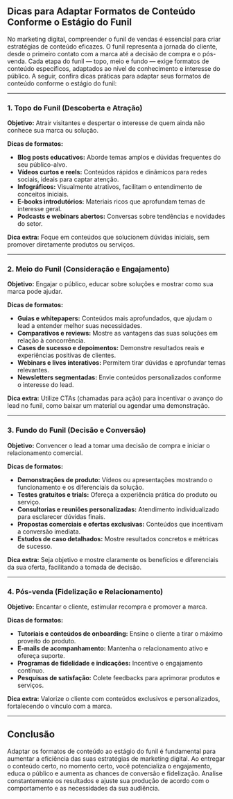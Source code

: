 
## Dicas para Adaptar Formatos de Conteúdo Conforme o Estágio do Funil

No marketing digital, compreender o funil de vendas é essencial para criar estratégias de conteúdo eficazes. O funil representa a jornada do cliente, desde o primeiro contato com a marca até a decisão de compra e o pós-venda. Cada etapa do funil — topo, meio e fundo — exige formatos de conteúdo específicos, adaptados ao nível de conhecimento e interesse do público. A seguir, confira dicas práticas para adaptar seus formatos de conteúdo conforme o estágio do funil:

---

### 1. Topo do Funil (Descoberta e Atração)

**Objetivo:** Atrair visitantes e despertar o interesse de quem ainda não conhece sua marca ou solução.

**Dicas de formatos:**
- **Blog posts educativos:** Aborde temas amplos e dúvidas frequentes do seu público-alvo.
- **Vídeos curtos e reels:** Conteúdos rápidos e dinâmicos para redes sociais, ideais para captar atenção.
- **Infográficos:** Visualmente atrativos, facilitam o entendimento de conceitos iniciais.
- **E-books introdutórios:** Materiais ricos que aprofundam temas de interesse geral.
- **Podcasts e webinars abertos:** Conversas sobre tendências e novidades do setor.

**Dica extra:** Foque em conteúdos que solucionem dúvidas iniciais, sem promover diretamente produtos ou serviços.

---

### 2. Meio do Funil (Consideração e Engajamento)

**Objetivo:** Engajar o público, educar sobre soluções e mostrar como sua marca pode ajudar.

**Dicas de formatos:**
- **Guias e whitepapers:** Conteúdos mais aprofundados, que ajudam o lead a entender melhor suas necessidades.
- **Comparativos e reviews:** Mostre as vantagens das suas soluções em relação à concorrência.
- **Cases de sucesso e depoimentos:** Demonstre resultados reais e experiências positivas de clientes.
- **Webinars e lives interativos:** Permitem tirar dúvidas e aprofundar temas relevantes.
- **Newsletters segmentadas:** Envie conteúdos personalizados conforme o interesse do lead.

**Dica extra:** Utilize CTAs (chamadas para ação) para incentivar o avanço do lead no funil, como baixar um material ou agendar uma demonstração.

---

### 3. Fundo do Funil (Decisão e Conversão)

**Objetivo:** Convencer o lead a tomar uma decisão de compra e iniciar o relacionamento comercial.

**Dicas de formatos:**
- **Demonstrações de produto:** Vídeos ou apresentações mostrando o funcionamento e os diferenciais da solução.
- **Testes gratuitos e trials:** Ofereça a experiência prática do produto ou serviço.
- **Consultorias e reuniões personalizadas:** Atendimento individualizado para esclarecer dúvidas finais.
- **Propostas comerciais e ofertas exclusivas:** Conteúdos que incentivam a conversão imediata.
- **Estudos de caso detalhados:** Mostre resultados concretos e métricas de sucesso.

**Dica extra:** Seja objetivo e mostre claramente os benefícios e diferenciais da sua oferta, facilitando a tomada de decisão.

---

### 4. Pós-venda (Fidelização e Relacionamento)

**Objetivo:** Encantar o cliente, estimular recompra e promover a marca.

**Dicas de formatos:**
- **Tutoriais e conteúdos de onboarding:** Ensine o cliente a tirar o máximo proveito do produto.
- **E-mails de acompanhamento:** Mantenha o relacionamento ativo e ofereça suporte.
- **Programas de fidelidade e indicações:** Incentive o engajamento contínuo.
- **Pesquisas de satisfação:** Colete feedbacks para aprimorar produtos e serviços.

**Dica extra:** Valorize o cliente com conteúdos exclusivos e personalizados, fortalecendo o vínculo com a marca.

---

## Conclusão

Adaptar os formatos de conteúdo ao estágio do funil é fundamental para aumentar a eficiência das suas estratégias de marketing digital. Ao entregar o conteúdo certo, no momento certo, você potencializa o engajamento, educa o público e aumenta as chances de conversão e fidelização. Analise constantemente os resultados e ajuste sua produção de acordo com o comportamento e as necessidades da sua audiência.

```

